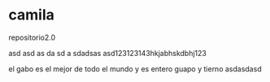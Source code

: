 # camila
repositorio2.0
 
asd
asd
as
da
sd
a
sdadsas
asd123123143hkjabhskdbhj123

el gabo es el mejor de todo el mundo
y es entero guapo y tierno
asdasdasd